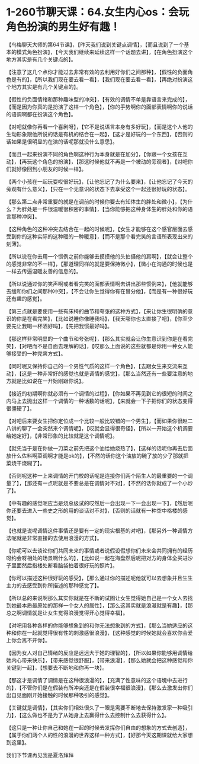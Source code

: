 # 1-260节聊天课：64.女生内心os：会玩角色扮演的男生好有趣！

【鸟梅聊天大师的第64节课】，【昨天我们说到关键点调情】，【而且说到了一个基本的模式角色扮演】，【今天我们继续来延续这样一个话题去讲】，【在角色扮演这个地方其实是有几个关键点的】。

【注意了这几个点你才能过去非常有效的去利用好你们之间那种】，【假性的负面角色是有的】，【所以我们现在要去看一看】，【我们现在要去看一看】，【再绝对扮演这个地方其实是有几个关键点的】。

【假性的负面情绪和那种趣味型的冲突】，【有效的调情不单是靠语言来完成的】，【而是因为你真的是扮演了这样一个角色】，【你的手势啊你的面部表情啊你的说话的语调啊都在扮演这个角色】。

【对吧就像你再看一个喜剧呀】，【它不是说语言本身有多好玩】，【而是这个人他的生动形象跟他所说的话是有机的结合在一起】，【这才是好玩的一个东西】，【否则的话如果是很明显的在演的话呢那就没什么意思】。

【而且一起来扮演不同的角色啊这种行为本身就是在加分】，【你跟一个女孩在互动】，【再玩这个角色的扮演】，【那这时候他就不再是一个被动的旁观者】，【对吧你们就好像回到小朋友的时候一样】。

【两个小孩在一起玩耍哎很好玩】，【让他忘记了为什么要来】，【让他忘记了今天的旁观有什么意义】，【只在一个无意识的状态下去享受这个一起还很好玩的状态】。

【那么第二点非常重要的就是在调前的时候你要去有知体生的胖处和微小】，【为什么？为胖处是一件很温暖很积密的事情】，【当你能够把这种身体生的胖处和你的语言那种冲突】。

【这种角色的这种冲突去结合在一起的时候呢】，【女生才能够在这个感官层面去感受到你的这种实际的这种暖的一种暖意】，【而不是那个看完笑的言语所表现出来的刻薄】。

【所以说在你去用一个惯例之前你能够去摸摸他的头拍摄他的肩啊】，【就会让整个的感觉非常的不一样】，【那道理同样的就是要保持微小】，【微小在沟通的时候也是一样去传逼温暖友善的信息的】。

【所以说通过你的笑声啊或者看完笑的面部表情啊去讲出那些惯例来】，【他就能够去缓和你们之间那种冲突】，【不会让你生觉得你有在冒分他】，【而是有一种很好玩还有趣的感觉】。

【第三点就是要使用一些有床椅的曲节和夸张的这种方式】，【来让你生很明确的意识的你是在看完笑】，【比如说睡你像睡我吗】，【我天哪你也太直接了吧】，【你至少要先让我喝一杯酒好吗】，【先把我惯最好吗】。

【那这样非常明显的一个曲节和夸张呢】，【那么其实就会让你生意识到你是在看完笑】，【对吧而不是自面去理解的话】，【哎那么上面说的这些就都是你用一种女人能够接受的一种完爽方式】。

【同时呢又保持你自己的一个男性气质的这样一个角色】，【去跟女生来交流来互动】，【这是一种非常好的感觉也就是调情的感觉】，【那么当然还有一些要注意的地方就是比如说在一开始刚跟你说】。

【接近的初期啊你就必须有一个调情的过程】，【你如果不再见到它的很短的时间之内马上去抛出这样一个调情的一种话数的话呢】，【来就会一下子把你们的状态变得很僵硬了】。

【对吧后来要女生把你定位成一个比较一般比较错的一个男生】，【而如果你很赵二八讲的聊了一会突然来个调情呢】，【哎就会显得很奇怪】，【所以一开始这个机调要给她定好】，【非常形象的比较就是这个调情呢】。

【就先当于是在你做一刀菜之前先把这个油给她烧热了】，【这样的话呢你再去后面放什么佐料啊菜调啊才能是ok的】，【不然的话你这个油放的碗了放的少了那就把菜烧干烧糊了】。

【否则呢这种一上来调情的开门校的话呢是连接你们两个陌生人的最重要的一个调量了】，【那还有一点呢就是不要总是在调情对不对】，【不然的话你就成了一个小炒了】。

【中有趣的感觉呢应当是烧总级试的哎然后一会出现一下一会出现一下】，【然后呢你还要去进入一些史之形的用的谈话对不对】，【否则的话就有一种空中格楼的感觉】。

【也就是说呢调情这件事情还是要有一定的现实根基的对吧】，【那另外一种调情方法呢就是非常直接的去使用浪漫的方式】。

【你呢可以去谈论你们共同未来的事情或者说假设假想你们未来会共同拥有的经历呀约会呀相处的场景啊什么的】，【比如说一起在海盘然后呢把对方的身体全买进沙子里面然后指楼处断看脑袋拍着很好玩的照片】。

【你可以描述这种很好玩的感受】，【那么通过你的描述呢他就可以去想象并且生生主力的去感受到你所描述的那种感觉了】。

【所以总的来说啊那么其实你就是在不断的试图让女生觉得她自己是一个女人去找到她最本质最原始的那样一个女人的属性】，【那么这其实就是浪漫就是有趣】，【那总之啊调情就是让女生觉得浪漫觉得开心觉得幸福】。

【对吧用各种各样的你能够想象到的和你无法想象到的方式】，【那么当她适应的这种和你在一起就觉得很有性的刺激感很浪漫】，【这种感觉的时候她就会喜欢你会爱上你会离不开你】。

【因为女人对自己情绪的反应是远远大于她的理智的】，【所以如果你能够用调情给她内心带来快乐】，【带来感觉很舒服】，【带来浪漫】，【那么她就会把这种感觉和你关键到一起】，【想要去不断地和你再一块】。

【那这才是调情了调情是在这种很浪漫的】，【充满了性意味的这个语境中去进行的】，【不管你们是在假装有所冲突还是在假装很幸福很浪漫】，【那么去激发出你们出自见面刚开始接触的时候那种吸引的感觉】。

【关键就是调情】，【其实你们相处很久了一眼是需要不断地去保持激发家一种吸引力】，【这么做也不是为了从她身上去赢得什么去控制什么去获得什么】。

【这只是一种让你自己和她在一起的时候去发挥你们自由的想象的方式去创造】，【属于你们两个人的性的浪漫的世界这样一种方式】，【好那今天这期课就给大家想到这里】。

我们下节课再见我是夏洛拜拜